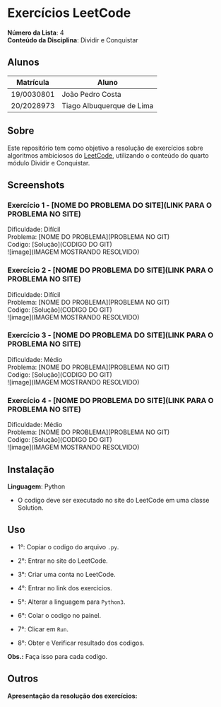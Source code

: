 # Exercícios LeetCode

**Número da Lista**: 4<br>
**Conteúdo da Disciplina**: Dividir e Conquistar<br>
 
## Alunos
|Matrícula | Aluno |
| -- | -- |
| 19/0030801  | João Pedro Costa |
| 20/2028973  | Tiago Albuquerque de Lima |

## Sobre 
Este repositório tem como objetivo a resolução de exercícios sobre algoritmos ambiciosos do [LeetCode](https://leetcode.com/), utilizando o conteúdo do quarto módulo Dividir e Conquistar.

## Screenshots
### Exercício 1 - [NOME DO PROBLEMA DO SITE](LINK PARA O PROBLEMA NO SITE)

Dificuldade: Difícil<br>
Problema: [NOME DO PROBLEMA](PROBLEMA NO GIT)<br>
Codigo: [Solução](CODIGO DO GIT)<br>
![image](IMAGEM MOSTRANDO RESOLVIDO)
<br>

### Exercício 2 - [NOME DO PROBLEMA DO SITE](LINK PARA O PROBLEMA NO SITE)

Dificuldade: Difícil<br>
Problema: [NOME DO PROBLEMA](PROBLEMA NO GIT)<br>
Codigo: [Solução](CODIGO DO GIT)<br>
![image](IMAGEM MOSTRANDO RESOLVIDO)
<br>

### Exercício 3 - [NOME DO PROBLEMA DO SITE](LINK PARA O PROBLEMA NO SITE)

Dificuldade: Médio<br>
Problema: [NOME DO PROBLEMA](PROBLEMA NO GIT)<br>
Codigo: [Solução](CODIGO DO GIT)<br>
![image](IMAGEM MOSTRANDO RESOLVIDO)
<br>

### Exercício 4 - [NOME DO PROBLEMA DO SITE](LINK PARA O PROBLEMA NO SITE)

Dificuldade: Médio<br>
Problema: [NOME DO PROBLEMA](PROBLEMA NO GIT)<br>
Codigo: [Solução](CODIGO DO GIT)<br>
![image](IMAGEM MOSTRANDO RESOLVIDO)
<br>

## Instalação 
**Linguagem**: Python<br>
- O codigo deve ser executado no site do LeetCode em uma classe Solution.

## Uso 
- 1°: Copiar o codigo do arquivo ```.py```.
 
- 2°: Entrar no site do LeetCode.
 
- 3°: Criar uma conta no LeetCode.
 
- 4°: Entrar no link dos exercicios.
 
- 5°: Alterar a linguagem para ```Python3```.
 
- 6°: Colar o codigo no painel.
 
- 7°: Clicar em ```Run```.
 
- 8°: Obter e Verificar resultado dos codigos.

**Obs.:** Faça isso para cada codigo.

## Outros 
**Apresentação da resolução dos exercícios:**



